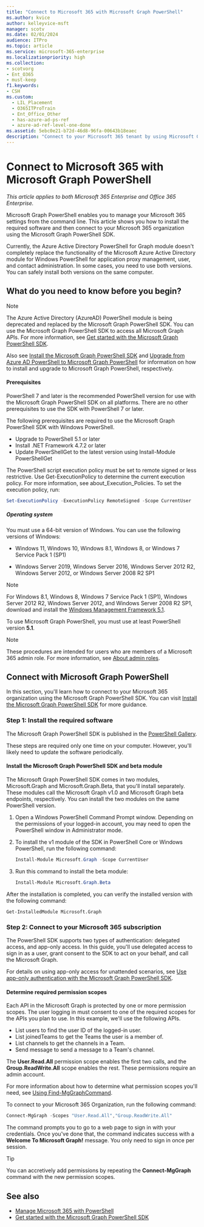 ```yaml
---
title: "Connect to Microsoft 365 with Microsoft Graph PowerShell"
ms.author: kvice
author: kelleyvice-msft
manager: scotv
ms.date: 02/01/2024
audience: ITPro
ms.topic: article
ms.service: microsoft-365-enterprise
ms.localizationpriority: high
ms.collection:
- scotvorg 
- Ent_O365
- must-keep
f1.keywords:
- CSH
ms.custom:
  - LIL_Placement
  - O365ITProTrain
  - Ent_Office_Other
  - has-azure-ad-ps-ref
  - azure-ad-ref-level-one-done
ms.assetid: 5ebc0e21-b72d-46d8-96fa-00643b18eaec
description: "Connect to your Microsoft 365 tenant by using Microsoft Graph PowerShell to do admin center tasks from the command line."
---
```


# Connect to Microsoft 365 with Microsoft Graph PowerShell

*This article applies to both Microsoft 365 Enterprise and Office 365 Enterprise.*

Microsoft Graph PowerShell enables you to manage your Microsoft 365 settings from the command line. This article shows you how to install the required software and then connect to your Microsoft 365 organization using the Microsoft Graph PowerShell SDK.

Currently, the Azure Active Directory PowerShell for Graph module doesn't completely replace the functionality of the Microsoft Azure Active Directory module for Windows PowerShell for application proxy management, user, and contact administration. In some cases, you need to use both versions. You can safely install both versions on the same computer.

<a name='connect-with-the-azure-active-directory-powershell-for-graph-module'></a>

## What do you need to know before you begin?

> [!NOTE]
> The Azure Active Directory (AzureAD) PowerShell module is being deprecated and replaced by the Microsoft Graph PowerShell SDK. You can use the Microsoft Graph PowerShell SDK to access all Microsoft Graph APIs. For more information, see [Get started with the Microsoft Graph PowerShell SDK](/powershell/microsoftgraph/get-started).
>
> Also see [Install the Microsoft Graph PowerShell SDK](/powershell/microsoftgraph/installation) and [Upgrade from Azure AD PowerShell to Microsoft Graph PowerShell](/powershell/microsoftgraph/migration-steps) for information on how to install and upgrade to Microsoft Graph PowerShell, respectively.

#### Prerequisites

PowerShell 7 and later is the recommended PowerShell version for use with the Microsoft Graph PowerShell SDK on all platforms. There are no other prerequisites to use the SDK with PowerShell 7 or later.

The following prerequisites are required to use the Microsoft Graph PowerShell SDK with Windows PowerShell.

- Upgrade to PowerShell 5.1 or later
- Install .NET Framework 4.7.2 or later
- Update PowerShellGet to the latest version using Install-Module PowerShellGet

The PowerShell script execution policy must be set to remote signed or less restrictive. Use Get-ExecutionPolicy to determine the current execution policy. For more information, see about_Execution_Policies. To set the execution policy, run:

```powershell
Set-ExecutionPolicy -ExecutionPolicy RemoteSigned -Scope CurrentUser
```

##### Operating system

You must use a 64-bit version of Windows. You can use the following versions of Windows:

- Windows 11, Windows 10, Windows 8.1, Windows 8, or Windows 7 Service Pack 1 (SP1)

- Windows Server 2019, Windows Server 2016, Windows Server 2012 R2, Windows Server 2012, or Windows Server 2008 R2 SP1

> [!NOTE]
> For Windows 8.1, Windows 8, Windows 7 Service Pack 1 (SP1), Windows Server 2012 R2, Windows Server 2012, and Windows Server 2008 R2 SP1, download and install the [Windows Management Framework 5.1](https://www.microsoft.com/download/details.aspx?id=54616).

To use Microsoft Graph PowerShell, you must use at least PowerShell version **5.1**.

> [!NOTE]
> These procedures are intended for users who are members of a Microsoft 365 admin role. For more information, see [About admin roles](../admin/add-users/about-admin-roles.md).

<a name='connect-with-the-microsoft-azure-active-directory-module-for-windows-powershell'></a>

## Connect with Microsoft Graph PowerShell

In this section, you'll learn how to connect to your Microsoft 365 organization using the Microsoft Graph PowerShell SDK. You can visit [Install the Microsoft Graph PowerShell SDK](/powershell/microsoftgraph/installation) for more guidance.

### Step 1: Install the required software

The Microsoft Graph PowerShell SDK is published in the [PowerShell Gallery](https://www.powershellgallery.com/packages/Microsoft.Graph).

These steps are required only one time on your computer. However, you'll likely need to update the software periodically.

#### Install the Microsoft Graph PowerShell SDK and beta module

The Microsoft Graph PowerShell SDK comes in two modules, Microsoft.Graph and Microsoft.Graph.Beta, that you'll install separately. These modules call the Microsoft Graph v1.0 and Microsoft Graph beta endpoints, respectively. You can install the two modules on the same PowerShell version.

1. Open a Windows PowerShell Command Prompt window. Depending on the permissions of your logged-in account, you may need to open the PowerShell window in Administrator mode.

2. To install the v1 module of the SDK in PowerShell Core or Windows PowerShell, run the following command:

    ```powershell
    Install-Module Microsoft.Graph -Scope CurrentUser
    ```

3. Run this command to install the beta module:

    ```powershell
    Install-Module Microsoft.Graph.Beta
    ```

After the installation is completed, you can verify the installed version with the following command:

```azurepowershell
Get-InstalledModule Microsoft.Graph
```

<a name='step-2-connect-to-azure-ad-for-your-microsoft-365-subscription'></a>

### Step 2: Connect to your Microsoft 365 subscription

The PowerShell SDK supports two types of authentication: delegated access, and app-only access. In this guide, you'll use delegated access to sign in as a user, grant consent to the SDK to act on your behalf, and call the Microsoft Graph.

For details on using app-only access for unattended scenarios, see [Use app-only authentication with the Microsoft Graph PowerShell SDK](/powershell/microsoftgraph/app-only).

#### Determine required permission scopes

Each API in the Microsoft Graph is protected by one or more permission scopes. The user logging in must consent to one of the required scopes for the APIs you plan to use. In this example, we'll use the following APIs.

- List users to find the user ID of the logged-in user.
- List joinedTeams to get the Teams the user is a member of.
- List channels to get the channels in a Team.
- Send message to send a message to a Team's channel.

The **User.Read.All** permission scope enables the first two calls, and the **Group.ReadWrite.All** scope enables the rest. These permissions require an admin account.

For more information about how to determine what permission scopes you'll need, see [Using Find-MgGraphCommand](/powershell/microsoftgraph/find-mg-graph-command).

To connect to your Microsoft 365 Organization, run the following command:

``` powershell
Connect-MgGraph -Scopes "User.Read.All","Group.ReadWrite.All"
```

The command prompts you to go to a web page to sign in with your credentials. Once you've done that, the command indicates success with a **Welcome To Microsoft Graph!** message. You only need to sign in once per session.

> [!TIP]
> You can accretively add permissions by repeating the **Connect-MgGraph** command with the new permission scopes.

## See also

- [Manage Microsoft 365 with PowerShell](manage-microsoft-365-with-microsoft-365-powershell.md)
- [Get started with the Microsoft Graph PowerShell SDK](/powershell/microsoftgraph/get-started)
